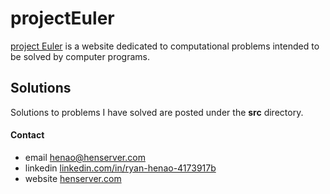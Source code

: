 # projectEuler
[project Euler](https://projecteuler.net/) is a website dedicated to computational problems intended to be solved by computer programs.

## Solutions
Solutions to problems I have solved are posted under the **src** directory.

#### Contact
  - email [henao@henserver.com](http://www.henserver.com)
  - linkedin [linkedin.com/in/ryan-henao-4173917b](https://www.linkedin.com/in/ryan-henao-4173917b/)
  - website [henserver.com](http://www.henserver.com)
